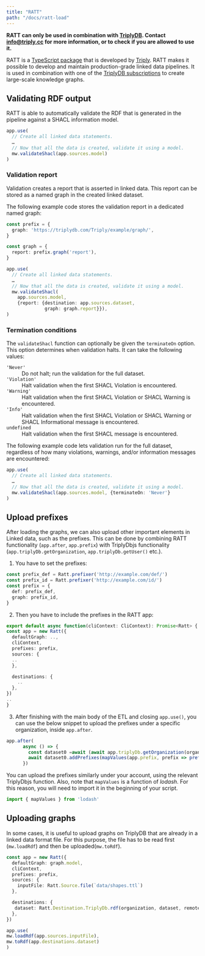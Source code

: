 ```yaml
---
title: "RATT"
path: "/docs/ratt-load"
---
```


**RATT can only be used in combination with [TriplyDB](https://triply.cc/triplydb). Contact [info@triply.cc](mailto:info@triply.cc) for more information, or to check if you are allowed to use it.**

RATT is a [TypeScript package](https://www.npmjs.com/package/@triply/ratt) that is developed by [Triply](https://triply.cc/).  RATT makes it possible to develop and maintain production-grade linked data pipelines. It is used in combination with one of the [TriplyDB subscriptions](https://triply.cc/subscriptions) to create large-scale knowledge graphs.


## Validating RDF output

RATT is able to automatically validate the RDF that is generated in the pipeline against a SHACL information model.

```ts
app.use(
  // Create all linked data statements.
  …
  // Now that all the data is created, validate it using a model.
  mw.validateShacl(app.sources.model)
)
```


### Validation report

Validation creates a report that is asserted in linked data.  This report can be stored as a named graph in the created linked dataset.

The following example code stores the validation report in a dedicated named graph:

```ts
const prefix = {
  graph: 'https://triplydb.com/Triply/example/graph/',
}

const graph = {
  report: prefix.graph('report'),
}

app.use(
  // Create all linked data statements.
  …
  // Now that all the data is created, validate it using a model.
  mw.validateShacl(
    app.sources.model,
    {report: {destination: app.sources.dataset,
              graph: graph.report}}),
)
```


### Termination conditions

The `validateShacl` function can optionally be given the `terminateOn` option.  This option determines when validation halts.  It can take the following values:

<dl>
  <dt><code>'Never'</code></dt>
  <dd>Do not halt; run the validation for the full dataset.</dd>
  <dt><code>'Violation'</code></dt>
  <dd>Halt validation when the first SHACL Violation is encountered.</dd>
  <dt><code>'Warning'</code></dt>
  <dd>Halt validation when the first SHACL Violation or SHACL Warning is encountered.</dd>
  <dt><code>'Info'</code></dt>
  <dd>Halt validation when the first SHACL Violation or SHACL Warning or SHACL Informational message is encountered.</dd>
  <dt><code>undefined</code></dt>
  <dd>Halt validation when the first SHACL message is encountered.</dd>
</dl>

The following example code lets validation run for the full dataset, regardless of how many violations, warnings, and/or information messages are encountered:

```ts
app.use(
  // Create all linked data statements.
  …
  // Now that all the data is created, validate it using a model.
  mw.validateShacl(app.sources.model, {terminateOn: 'Never'}
)
```
## Upload prefixes

After loading the graphs, we can also upload other important elements in Linked data, such as the prefixes. This can be done by combining RATT functionality (```app.after```, ```app.prefix```) with TriplyDbjs functionality (```app.triplyDb.getOrganization```, ```app.triplyDb.getUser()``` etc.).
1. You have to set the prefixes:
```ts
const prefix_def = Ratt.prefixer('http://example.com/def/')
const prefix_id = Ratt.prefixer('http://example.com/id/')
const prefix = {
  def: prefix_def,
  graph: prefix_id,
}
```

2. Then you have to include the prefixes in the RATT app:
```ts
export default async function(cliContext: CliContext): Promise<Ratt> {
const app = new Ratt({
  defaultGraph: ..,
  cliContext,
  prefixes: prefix,
  sources: {
  ..
  },

  destinations: {
    ..
  },
})
..
}
```

3. After finishing with the main body of the ETL and closing ```app.use()```, you can use the below snippet to upload the prefixes under a specific organization, inside ```app.after```.
```ts
app.after(
      async () => {
        const dataset0 =await (await app.triplyDb.getOrganization(organization)).getDataset(dataset)
        await dataset0.addPrefixes(mapValues(app.prefix, prefix => prefix('').value))
      })
```
You can upload the prefixes similarly under your account, using the relevant TriplyDbjs function. Also, note that ```mapValues``` is a function of *lodash*. For this reason, you will need to import it in the beginning of your script.

```ts
import { mapValues } from 'lodash'
```

## Uploading graphs

In some cases, it is useful to upload graphs on TriplyDB that are already in a linked data format file. For this purpose, the file has to be read first (```mw.loadRdf```) and then be uploaded(```mw.toRdf```).

```ts
const app = new Ratt({
  defaultGraph: graph.model,
  cliContext,
  prefixes: prefix,
  sources: {
    inputFile: Ratt.Source.file(`data/shapes.ttl`)
  },

  destinations: {
   dataset: Ratt.Destination.TriplyDb.rdf(organization, dataset, remoteOptions)
  },
})

app.use(
mw.loadRdf(app.sources.inputFile),
mw.toRdf(app.destinations.dataset)
)
```
